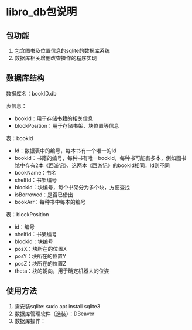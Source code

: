 # libro_db包说明

## 包功能
1. 包含图书及位置信息的sqlite的数据库系统
2. 数据库相关增删改查操作的程序实现

## 数据库结构
数据库名：bookID.db

表信息：
- bookId：用于存储书籍的相关信息
- blockPosition：用于存储书架、块位置等信息

表：bookId
- Id：数据表中的编号，每本书有一个唯一的Id
- bookId：书籍的编号，每种书有唯一bookId，每种书可能有多本，例如图书馆中存有2本《西游记》，这两本《西游记》的bookId相同，Id则不同
- bookName：书名
- shelfId：书架编号
- blockId：块编号，每个书架分为多个块，方便查找
- isBorrowed：是否已借出
- bookArr：每种书中每本的编号

表：blockPosition
- id：编号
- shelfId：书架编号
- blockId：块编号
- posX：块所在的位置X
- posY：块所在的位置Y
- posZ：块所在的位置Z
- theta：块的朝向，用于确定机器人的位姿

## 使用方法
1. 需安装sqlite: sudo apt install sqlite3
2. 数据库管理软件（选装）：DBeaver
3. 数据库操作：

